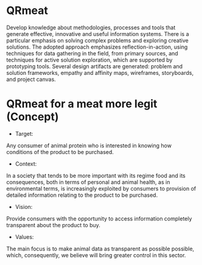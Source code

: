 # QRmeat

Develop knowledge about methodologies, processes and tools that generate effective, innovative and useful information systems. There is a particular emphasis on solving complex problems and exploring creative solutions. The adopted approach emphasizes reflection-in-action, using techniques for data gathering in the field, from primary sources, and techniques for active solution exploration, which are supported by prototyping tools. Several design artifacts are generated: problem and solution frameworks, empathy and affinity maps, wireframes, storyboards, and project canvas. 

# QRmeat for a meat more legit (Concept)

- Target:

Any consumer of animal protein who is interested in knowing how conditions of the product to be purchased.

- Context:
  
In a society that tends to be more important with its regime food and its consequences, both in terms of personal and animal health, as in environmental terms, is increasingly exploited by consumers to provision of detailed information relating to the product to be purchased.

- Vision:

Provide consumers with the opportunity to access information completely transparent about the product to buy.

- Values:
  
The main focus is to make animal data as transparent as possible possible, which, consequently, we believe will bring greater control in this sector.
